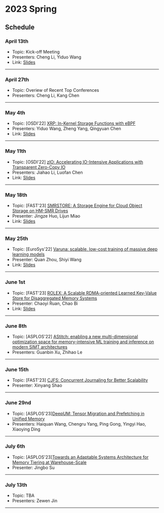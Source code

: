 # 2023 Spring

## Schedule

### April 13th

- Topic: Kick-off Meeting
- Presenters: Cheng Li, Yiduo Wang
- Link: [Slides](https://rec.ustc.edu.cn/share/3da35cb0-da09-11ed-80ed-1303af1dcb7d)

---

### April 27th

- Topic: Overiew of Recent Top Conferences
- Presenters: Cheng Li, Kang Chen

---

### May 4th

- Topic: [OSDI'22] [XRP: In-Kernel Storage Functions with eBPF](https://www.usenix.org/system/files/osdi22-zhong_1.pdf)
- Presenters: Yiduo Wang, Zheng Yang, Qingyuan Chen
- Link: [Slides](https://rec.ustc.edu.cn/share/d609ab00-f249-11ed-ad61-4fa4152d688b)

---

### May 11th

- Topic: [OSDI'22] [zIO: Accelerating IO-Intensive Applications with Transparent Zero-Copy IO](https://www.usenix.org/system/files/osdi22-stamler.pdf)
- Presenters: Jiahao Li, Luofan Chen
- Link: [Slides](https://rec.ustc.edu.cn/share/06b518a0-f24b-11ed-81b8-754e5e114551)

---

### May 18th

- Topic: [FAST'23] [SMRSTORE: A Storage Engine for Cloud Object Storage on HM-SMR Drives](https://www.usenix.org/system/files/fast23-zhou-su.pdf)
- Presenter: Jingze Huo, Lijun Miao
- Link: [Slides](https://rec.ustc.edu.cn/share/b36eff00-f6c8-11ed-8c4a-858ea4899f33)

---

### May 25th

- Topic: [EuroSys'22] [Varuna: scalable, low-cost training of massive deep learning models](https://dl.acm.org/doi/abs/10.1145/3492321.3519584)
- Presenter: Quan Zhou, Shiyi Wang
- Link: [Slides](https://rec.ustc.edu.cn/share/f55a84a0-fd07-11ed-bbb1-836a5d5181c7)

---

### June 1st

- Topic: [FAST'23] [ROLEX: A Scalable RDMA-oriented Learned Key-Value Store for Disaggregated Memory Systems](https://www.usenix.org/system/files/fast23-li-pengfei.pdf)
- Presenter: Chaoyi Ruan, Chao Bi
- Link: [Slides](https://rec.ustc.edu.cn/share/6c832440-091d-11ee-951f-8596e4d0c1ee)

---

### June 8th

- Topic: [ASPLOS'22] [AStitch: enabling a new multi-dimensional optimization space for memory-intensive ML training and inference on modern SIMT architectures](https://dl.acm.org/doi/10.1145/3503222.3507723)
- Presenters: Guanbin Xu, Zhihao Le

---

### June 15th

- Topic: [FAST'23] [CJFS: Concurrent Journaling for Better Scalability](https://www.usenix.org/system/files/fast23-oh.pdf)
- Presenter: Xinyang Shao

---

### June 29nd

- Topic: [ASPLOS'23][DeepUM: Tensor Migration and Prefetching in Unified Memory](https://dl.acm.org/doi/10.1145/3575693.3575736)
- Presenters: Haiquan Wang, Chengru Yang, Ping Gong, Yingyi Hao, Xiaoying Ding

---

### July 6th

- Topic: [ASPLOS'23][Towards an Adaptable Systems Architecture for Memory Tiering at Warehouse-Scale](https://dl.acm.org/doi/10.1145/3582016.3582031)
- Presenter: Jingbo Su

---

### July 13th

- Topic: TBA
- Presenters: Zewen Jin

---
